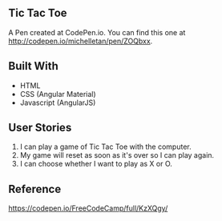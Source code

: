 ## Tic Tac Toe

A Pen created at CodePen.io. You can find this one at http://codepen.io/michelletan/pen/ZOQbxx.

## Built With
- HTML
- CSS (Angular Material)
- Javascript (AngularJS)

## User Stories
1. I can play a game of Tic Tac Toe with the computer.
2. My game will reset as soon as it's over so I can play again.
3. I can choose whether I want to play as X or O.

## Reference
https://codepen.io/FreeCodeCamp/full/KzXQgy/
